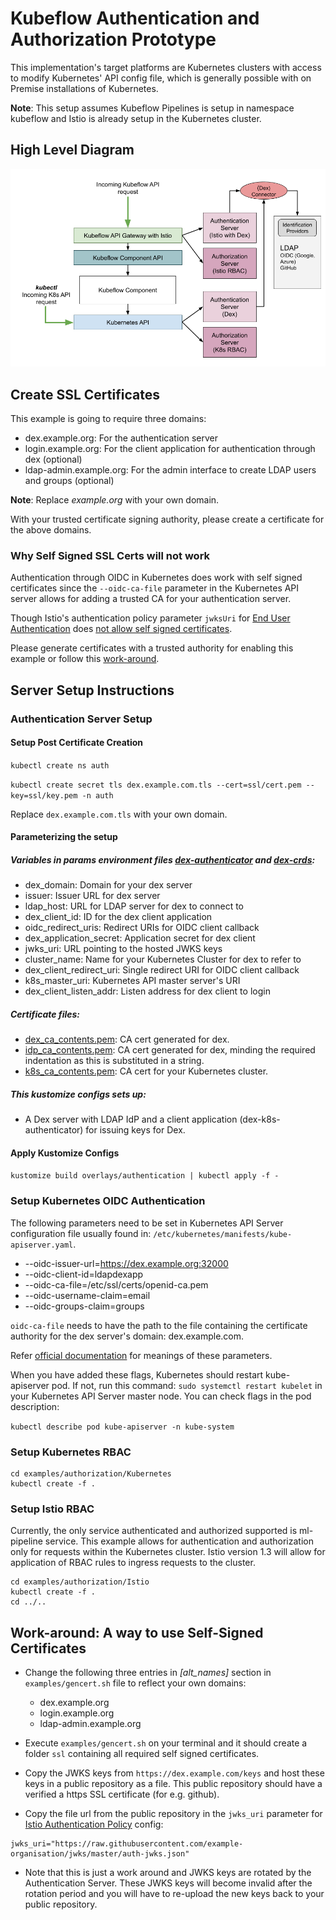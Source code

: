 # Kubeflow Authentication and Authorization Prototype

This implementation's target platforms are Kubernetes clusters with access to modify Kubernetes' API config file, which is generally possible with on Premise installations of Kubernetes.

**Note**: This setup assumes Kubeflow Pipelines is setup in namespace kubeflow and Istio is already setup in the Kubernetes cluster.

## High Level Diagram
![Authentication and Authorization in Kubeflow](assets/auth-istio.png)


## Create SSL Certificates

This example is going to require three domains:  
- dex.example.org: For the authentication server
- login.example.org: For the client application for authentication through dex (optional)
- ldap-admin.example.org: For the admin interface to create LDAP users and groups (optional)

**Note**: Replace *example.org* with your own domain.  

With your trusted certificate signing authority, please create a certificate for the above domains.

### Why Self Signed SSL Certs will not work

Authentication through OIDC in Kubernetes does work with self signed certificates since the `--oidc-ca-file` parameter in the Kubernetes API server allows for adding a trusted CA for your authentication server.

Though Istio's authentication policy parameter `jwksUri` for [End User Authentication](https://istio.io/docs/ops/security/end-user-auth/) does [not allow self signed certificates](https://github.com/istio/istio/issues/7290#issuecomment-420748056).

Please generate certificates with a trusted authority for enabling this example or follow this [work-around](#work-around-a-way-to-use-self-signed-certificates).

## Server Setup Instructions

### Authentication Server Setup

#### Setup Post Certificate Creation

`kubectl create ns auth`

`kubectl create secret tls dex.example.com.tls --cert=ssl/cert.pem --key=ssl/key.pem -n auth`

Replace `dex.example.com.tls` with your own domain.

#### Parameterizing the setup

##### Variables in params environment files [dex-authenticator](dex-authenticator/params.env) and [dex-crds](dex-crds/params.env):
 - dex_domain: Domain for your dex server
 - issuer: Issuer URL for dex server
 - ldap_host: URL for LDAP server for dex to connect to
 - dex_client_id: ID for the dex client application
 - oidc_redirect_uris: Redirect URIs for OIDC client callback
 - dex_application_secret: Application secret for dex client
 - jwks_uri: URL pointing to the hosted JWKS keys
 - cluster_name: Name for your Kubernetes Cluster for dex to refer to
 - dex_client_redirect_uri: Single redirect URI for OIDC client callback
 - k8s_master_uri: Kubernetes API master server's URI
 - dex_client_listen_addr: Listen address for dex client to login


##### Certificate files:

- [dex_ca_contents.pem](base/dex_ca_contents.pem): CA cert generated for dex.
- [idp_ca_contents.pem](base/idp_ca_contents.pem): CA cert generated for dex, minding the required indentation as this is substituted in a string.
- [k8s_ca_contents.pem](base/k8s_ca_contents.pem): CA cert for your Kubernetes cluster.

##### This kustomize configs sets up:
 - A Dex server with LDAP IdP and a client application (dex-k8s-authenticator) for issuing keys for Dex.

#### Apply Kustomize Configs

`kustomize build overlays/authentication | kubectl apply -f -`

### Setup Kubernetes OIDC Authentication

The following parameters need to be set in Kubernetes API Server configuration file usually found in: `/etc/kubernetes/manifests/kube-apiserver.yaml`.

- --oidc-issuer-url=https://dex.example.org:32000
- --oidc-client-id=ldapdexapp
- --oidc-ca-file=/etc/ssl/certs/openid-ca.pem
- --oidc-username-claim=email
- --oidc-groups-claim=groups

`oidc-ca-file` needs to have the path to the file containing the certificate authority for the dex server's domain: dex.example.com.

Refer [official documentation](https://kubernetes.io/docs/reference/access-authn-authz/authentication/#configuring-the-api-server) for meanings of these parameters.

When you have added these flags, Kubernetes should restart kube-apiserver pod. If not, run this command: `sudo systemctl restart kubelet` in your Kubernetes API Server master node. You can check flags in the pod description:

`kubectl describe pod kube-apiserver -n kube-system`

### Setup Kubernetes RBAC

```
cd examples/authorization/Kubernetes
kubectl create -f .
```

### Setup Istio RBAC

Currently, the only service authenticated and authorized supported is ml-pipeline service.
This example allows for authentication and authorization only for requests within the Kubernetes cluster. Istio version 1.3 will allow for application of RBAC rules to ingress requests to the cluster.

```
cd examples/authorization/Istio
kubectl create -f .
cd ../..
```

## Work-around: A way to use Self-Signed Certificates

* Change the following three entries in *[alt_names]* section in `examples/gencert.sh` file to reflect your own domains:
  * dex.example.org
  * login.example.org
  * ldap-admin.example.org


* Execute `examples/gencert.sh` on your terminal and it should create a folder `ssl` containing all required self signed certificates.

* Copy the JWKS keys from `https://dex.example.com/keys` and host these keys in a public repository as a file. This public repository should have a verified a https SSL certificate (for e.g. github).

* Copy the file url from the public repository in the `jwks_uri` parameter for [Istio Authentication Policy](examples/authentication/Istio/dex_params.env) config:

```
jwks_uri="https://raw.githubusercontent.com/example-organisation/jwks/master/auth-jwks.json"
```

* Note that this is just a work around and JWKS keys are rotated by the Authentication Server. These JWKS keys will become invalid after the rotation period and you will have to re-upload the new keys back to your public repository.
